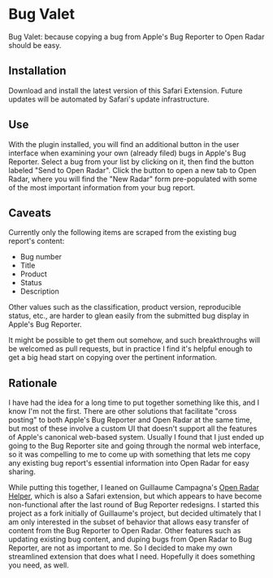 Bug Valet
=========

Bug Valet: because copying a bug from Apple's Bug Reporter to Open Radar should be easy.

Installation
------------

Download and install the latest version of this Safari Extension. Future updates will be automated by Safari's update infrastructure.

Use
---

With the plugin installed, you will find an additional button in the user interface when examining your own (already filed) bugs in Apple's Bug Reporter. Select a bug from your list by clicking on it, then find the button labeled "Send to Open Radar". Click the button to open a new tab to Open Radar, where you will find the "New Radar" form pre-populated with some of the most important information from your bug report.

Caveats
-------

Currently only the following items are scraped from the existing bug report's content:

- Bug number
- Title
- Product
- Status
- Description

Other values such as the classification, product version, reproducible status, etc., are harder to glean easily from the submitted bug display in Apple's Bug Reporter.

It might be possible to get them out somehow, and such breakthroughs will be welcomed as pull requests, but in practice I find it's helpful enough to get a big head start on copying over the pertinent information.

Rationale
---------

I have had the idea for a long time to put together something like this, and I know I'm not the first. There are other solutions that facilitate "cross posting" to both Apple's Bug Reporter and Open Radar at the same time, but most of these involve a custom UI that doesn't support all the features of Apple's canonical web-based system. Usually I found that I just ended up going to the Bug Reporter site and going through the normal web interface, so it was compelling to me to come up with something that lets me copy any existing bug report's essential information into Open Radar for easy sharing.

While putting this together, I leaned on Guillaume Campagna's <a href="https://github.com/gcamp/OpenRadarHelper">Open Radar Helper</a>, which is also a Safari extension, but which appears to have become non-functional after the last round of Bug Reporter redesigns. I started this project as a fork initially of Guillaume's project, but decided ultimately that I am only interested in the subset of behavior that allows easy transfer of content from the Bug Reporter to Open Radar. Other features such as updating existing bug content, and duping bugs from Open Radar to Bug Reporter, are not as important to me. So I decided to make my own streamlined extension that does what I need. Hopefully it does something you need, as well.